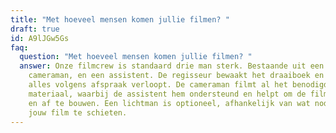 ```yaml
---
title: "Met hoeveel mensen komen jullie filmen? "
draft: true
id: A9lJGw5Gs
faq:
  question: "Met hoeveel mensen komen jullie filmen? "
  answer: Onze filmcrew is standaard drie man sterk. Bestaande uit een regisseur,
    cameraman, en een assistent. De regisseur bewaakt het draaiboek en zorgt dat
    alles volgens afspraak verloopt. De cameraman filmt al het benodigde
    materiaal, waarbij de assistent hem ondersteund en helpt om de filmsets op
    en af te bouwen. Een lichtman is optioneel, afhankelijk van wat nodig is om
    jouw film te schieten.
---
```

